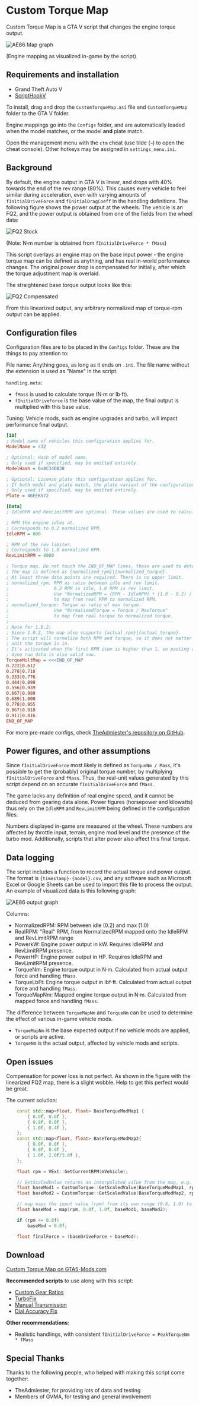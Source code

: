 # Custom Torque Map

Custom Torque Map is a GTA V script that changes the engine torque output.

![AE86 Map graph](img/AE86_Ingame.png)

(Engine mapping as visualized in-game by the script)

## Requirements and installation

* Grand Theft Auto V
* [ScriptHookV](http://www.dev-c.com/gtav/scripthookv/)

To install, drag and drop the `CustomTorqueMap.asi` file and `CustomTorqueMap` folder to the GTA V folder.

Engine mappings go into the `Configs` folder, and are automatically loaded when the model matches,
or the model **and** plate match.

Open the management menu with the `ctm` cheat (use tilde (`~`) to open the cheat console).
Other hotkeys may be assigned in `settings_menu.ini`.

## Background

By default, the engine output in GTA V is linear, and drops with 40% towards the end of the rev range (80%).
This causes every vehicle to feel similar during acceleration, even with varying amounts of `fInitialDriveForce` and
`fInitialDragCoeff` in the handling definitions. The following figure shows the power output at the wheels. The vehicle
is an FQ2, and the power output is obtained from one of the fields from the wheel data:

![FQ2 Stock](img/FQ2_Stock.png)

(Note: N⋅m number is obtained from `fInitialDriveForce * fMass`)

This script overlays an engine map on the base input power - the engine torque map can be defined as anything, and has
real in-world performance changes. The original power drop is compensated for initially, after which the torque
adjustment map is overlaid.

The straightened base torque output looks like this:

![FQ2 Compensated](img/FQ2_Compensated_output.png)

From this linearized output, any arbitrary normalized map of torque-rpm output can be applied.

## Configuration files

Configuration files are to be placed in the `Configs` folder. These are the things to pay attention to:

File name: Anything goes, as long as it ends on `.ini`.
The file name without the extension is used as "Name" in the script.

`handling.meta`:

* `fMass` is used to calculate torque (N⋅m or lb⋅ft).
* `fInitialDriveForce` is the base value of the map, the final output is multiplied with this base value.

Tuning: Vehicle mods, such as engine upgrades and turbo, will impact performance final output.

```ini
[ID]
; Model name of vehicles this configuration applies for.
ModelName = r32

; Optional: Hash of model name.
; Only used if specified, may be omitted entirely.
ModelHash = 0x8C34D838

; Optional: License plate this configuration applies for.
; If both model and plate match, the plate variant of the configuration is prioritized.
; Only used if specified, may be omitted entirely.
Plate = 46EEK572

[Data]
; IdleRPM and RevLimitRPM are optional. These values are used to calculate horsepower and actual RPM.

; RPM the engine idles at.
; Corresponds to 0.2 normalized RPM.
IdleRPM = 800

; RPM of the rev limiter.
; Corresponds to 1.0 normalized RPM.
RevLimitRPM = 8000

; Torque map. Do not touch the END_OF_MAP lines, these are used to determine the begin and end of the map.
; The map is defined as {normalized_rpm}|{normalized_torque}.
; At least three data points are required. There is no upper limit.
; normalized_rpm: RPM as ratio between idle and rev limit.
;                 0.2 RPM is idle, 1.0 RPM is rev limit.
;                 Use "NormalizedRPM = (RPM - IdleRPM) * (1.0 - 0.2) / (RevLimitRPM - IdleRPM) + 0.2"
;                 to map from real RPM to normalized RPM.
; normalized_torque: Torque as ratio of max torque.
;                 Use "NormalizedTorque = Torque / MaxTorque"
;                 to map from real torque to normalized torque.
;--------------------------------------------------------------
; Note for 1.0.2:
; Since 1.0.2, the map also supports {actual_rpm}|{actual_torque}.
; The script will normalize both RPM and torque, so it does not matter what
; unit the torque is in.
; It's activated when the first RPM item is higher than 1, so pasting actual
; dyno run data is also valid now.
TorqueMultMap = <<<END_OF_MAP
0.222|0.612
0.278|0.718
0.333|0.776
0.444|0.898
0.556|0.939
0.667|0.980
0.689|1.000
0.778|0.955
0.867|0.918
0.911|0.816
END_OF_MAP
```

For more pre-made configs, check [TheAdmiester's repository on GitHub](https://github.com/AJB-Tech/GTATorqueMaps).

## Power figures, and other assumptions

Since `fInitialDriveForce` most likely is defined as `TorqueNm / Mass`, it's possible to get the (probably)
original torque number, by multiplying `fInitialDriveForce` and `fMass`. Thus, the real-unit values generated
by this script depend on an accurate `fInitialDriveForce` and `fMass`.

The game lacks any definition of real engine speed, and it cannot be deduced from gearing data alone.
Power figures (horsepower and kilowatts) thus rely on the `IdleRPM` and `RevLimitRPM` being defined in the
configuration files.

Numbers displayed in-game are measured at the wheel. These numbers are affected by throttle input, terrain,
engine mod level and the presence of the turbo mod. Additionally, scripts that alter power also affect this
final torque.

## Data logging

The script includes a function to record the actual torque and power output. The format is `{timestamp}-{model}.csv`,
and any software such as Microsoft Excel or Google Sheets can be used to import this file to process the output.
An example of visualized data is this following graph:

![AE86 output graph](img/AE86_HP_Torque_chart.png)

Columns:

* NormalizedRPM: RPM between idle (0.2) and max (1.0)
* RealRPM: "Real" RPM, from NormalizedRPM mapped onto the IdleRPM and RevLimitRPM range
* PowerkW: Engine power output in kW. Requires IdleRPM and RevLimitRPM presence.
* PowerHP: Engine power output in HP. Requires IdleRPM and RevLimitRPM presence.
* TorqueNm: Engine torque output in N⋅m. Calculated from actual output force and handling `fMass`.
* TorqueLbFt: Engine torque output in lbf⋅ft. Calculated from actual output force and handling `fMass`.
* TorqueMapNm: Mapped engine torque output in N⋅m. Calculated from mapped force and handling `fMass`.

The difference between `TorqueMapNm` and `TorqueNm` can be used to determine the effect of various in-game vehicle
mods.

* `TorqueMapNm` is the base expected output if no vehicle mods are applied, or scripts are active.
* `TorqueNm` is the actual output, affected by vehicle mods and scripts.

## Open issues

Compensation for power loss is not perfect. As shown in the figure with the linearized FQ2 map, there
is a slight wobble. Help to get this perfect would be great.

The current solution:

```cpp
    const std::map<float, float> BaseTorqueModMap1 {
        { 0.0f, 0.0f },
        { 0.8f, 0.0f },
        { 1.0f, 0.4f },
    };
    const std::map<float, float> BaseTorqueModMap2{
        { 0.0f, 0.0f },
        { 0.8f, 0.0f },
        { 1.0f, 2.0f/3.0f },
    };

    float rpm = VExt::GetCurrentRPM(mVehicle);

    // GetScaledValue returns an interpolated value from the map, e.g. at 0.9 RPM, 0.2 is returned.
    float baseMod1 = CustomTorque::GetScaledValue(BaseTorqueModMap1, rpm) * baseDriveForce;
    float baseMod2 = CustomTorque::GetScaledValue(BaseTorqueModMap2, rpm) * baseDriveForce;

    // map maps the input value (rpm) from its own range (0.8, 1.0) to another range (baseMod1/2).
    float baseMod = map(rpm, 0.8f, 1.0f, baseMod1, baseMod2);

    if (rpm <= 0.8f)
        baseMod = 0.0f;

    float finalForce = (baseDriveForce + baseMod);
```

## Download

[Custom Torque Map on GTA5-Mods.com](https://www.gta5-mods.com/scripts/custom-torque-map)

**Recommended scripts** to use along with this script:

* [Custom Gear Ratios](https://www.gta5-mods.com/scripts/custom-gear-ratios)
* [TurboFix](https://www.gta5-mods.com/scripts/turbofix-2)
* [Manual Transmission](https://www.gta5-mods.com/scripts/manual-transmission-ikt)
* [Dial Accuracy Fix](https://www.gta5-mods.com/scripts/manual-transmission-ikt)

**Other recommendations**:

* Realistic handlings, with consistent `fInitialDriveForce = PeakTorqueNm * fMass`

## Special Thanks

Thanks to the following people, who helped with making this script come together:

* TheAdmiester, for providing lots of data and testing
* Members of GVMA, for testing and general involvement
